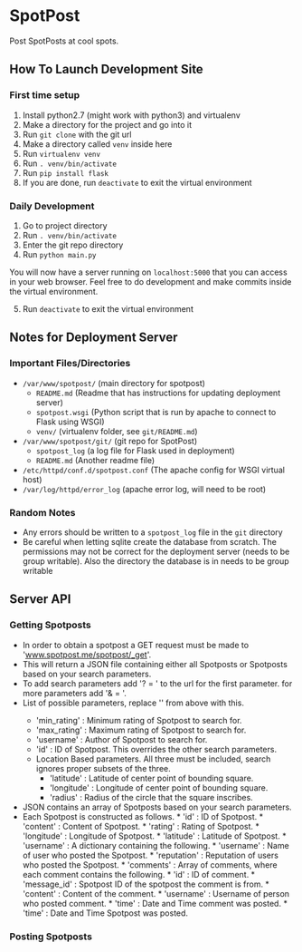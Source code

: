 SpotPost
========

Post SpotPosts at cool spots.

How To Launch Development Site
--------

### First time setup
1. Install python2.7 (might work with python3) and virtualenv
2. Make a directory for the project and go into it
3. Run `git clone` with the git url
4. Make a directory called `venv` inside here
5. Run `virtualenv venv`
6. Run `. venv/bin/activate`
7. Run `pip install flask`
8. If you are done, run `deactivate` to exit the virtual environment

### Daily Development
1. Go to project directory
2. Run `. venv/bin/activate`
3. Enter the git repo directory
4. Run `python main.py`

You will now have a server running on `localhost:5000` that you can access in
your web browser. Feel free to do development and make commits inside the
virtual environment.

5. Run `deactivate` to exit the virtual environment

Notes for Deployment Server
--------

###  Important Files/Directories

* `/var/www/spotpost/` (main directory for spotpost)
  * `README.md` (Readme that has instructions for updating deployment server)
  * `spotpost.wsgi` (Python script that is run by apache to connect to Flask
                     using WSGI)
  * `venv/` (virtualenv folder, see `git/README.md`)
* `/var/www/spotpost/git/` (git repo for SpotPost)
  * `spotpost_log` (a log file for Flask used in deployment)
  * `README.md` (Another readme file)
* `/etc/httpd/conf.d/spotpost.conf` (The apache config for WSGI virtual host)
* `/var/log/httpd/error_log` (apache error log, will need to be root)

### Random Notes

* Any errors should be written to a `spotpost_log` file in the `git` directory
* Be careful when letting sqlite create the database from scratch. The
  permissions may not be correct for the deployment server (needs to be group
  writable). Also the directory the database is in needs to be group writable

Server API
--------

### Getting Spotposts

* In order to obtain a spotpost a GET request must be made to 'www.spotpost.me/spotpost/_get'.
* This will return a JSON file containing either all Spotposts or Spotposts based on your search parameters.
* To add search parameters add '?<parameter name> = <parameter value>' to the url for the first parameter.
  for more parameters add '&<parameter name> = <parameter value>'.
* List of possible parameters, replace '<parameter name>' from above with this.
	* 'min_rating' : Minimum rating of Spotpost to search for.
	* 'max_rating' : Maximum rating of Spotpost to search for.
	* 'username'   : Author of Spotpost to search for.
	* 'id'  	   : ID of Spotpost. This overrides the other search parameters.
	* Location Based parameters. All three must be included, search ignores proper subsets of the three.
		* 'latitude'  : Latitude of center point of bounding square.
		* 'longitude' : Longitude of center point of bounding square. 
		* 'radius'    : Radius of the circle that the square inscribes.
* JSON contains an array of Spotposts based on your search parameters.
* Each Spotpost is constructed as follows.
		* 'id' 		  	: ID of Spotpost.
		* 'content'  	: Content of Spotpost.
		* 'rating'   	: Rating of Spotpost.
		* 'longitude'	: Longitude of Spotpost.
		* 'latitude'  	: Latitude of Spotpost.
		* 'username'  	: A dictionary containing the following.
			* 'username'   : Name of user who posted the Spotpost.
			* 'reputation' : Reputation of users who posted the Spotpost.
		* 'comments'  	: Array of comments, where each comment contains the following.
			* 'id'		   : ID of comment.
			* 'message_id' : Spotpost ID of the spotpost the comment is from.
			* 'content'    : Content of the comment.
			* 'username'   : Username of person who posted comment.
			* 'time'       : Date and Time comment was posted.
		* 'time'		: Date and Time Spotpost was posted. 

### Posting Spotposts